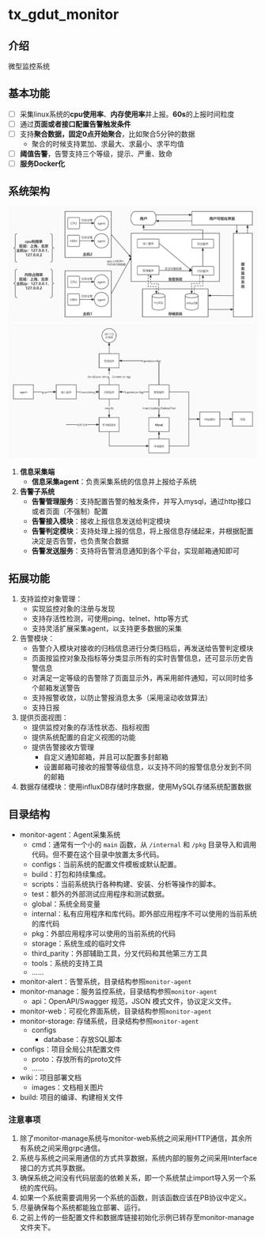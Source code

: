 # tx_gdut_monitor

## 介绍
微型监控系统

## 基本功能
- [ ] 采集linux系统的**cpu使用率**、**内存使用率**并上报。**60s**的上报时间粒度 
- [ ] 通过**页面或者接口配置告警触发条件**
- [ ] 支持**聚合数据，固定0点开始聚合**，比如聚合5分钟的数据
    * 聚合的时候支持累加、求最大、求最小、求平均值
- [ ] **阈值告警**，告警支持三个等级，提示、严重、致命
- [ ] **服务Docker化**

## 系统架构
![项目架构](wiki/images/article.jpg)
![项目流程](wiki/images/flow.jpg)
1. **信息采集端**
    * **信息采集agent**：负责采集系统的信息并上报给子系统
2. **告警子系统**
    * **告警管理服务**：支持配置告警的触发条件，并写入mysql，通过http接口或者页面（不强制）配置
    * **告警接入模块**：接收上报信息发送给判定模块
    * **告警判定模块**：支持处理上报的信息，将上报信息存储起来，并根据配置决定是否告警，也负责聚合数据
    * **告警发送服务**：支持将告警消息通知到各个平台，实现邮箱通知即可

## 拓展功能
1. 支持监控对象管理：
    * 实现监控对象的注册与发现
    * 支持存活性检测，可使用ping、telnet、http等方式
    * 支持灵活扩展采集agent，以支持更多数据的采集
2. 告警模块：
    * 告警介入模块对接收的归档信息进行分类归档后，再发送给告警判定模块
    * 页面按监控对象及指标等分类显示所有的实时告警信息，还可显示历史告警信息
    * 对满足一定等级的告警除了页面显示外，再采用邮件通知，可以同时给多个邮箱发送警告
    * 支持报警收敛，以防止警报消息太多（采用滚动收敛算法）
    * 支持日报
3. 提供页面视图：
    * 提供监控对象的存活性状态、指标视图
    * 提供系统配置的自定义视图的功能
    * 提供告警接收方管理
        * 自定义通知邮箱，并且可以配置多封邮箱
        * 设置邮箱可接收的报警等级信息，以支持不同的报警信息分发到不同的邮箱
4. 数据存储模块：使用influxDB存储时序数据，使用MySQL存储系统配置数据

## 目录结构
* monitor-agent：Agent采集系统
    * cmd：通常有一个小的 `main` 函数，从 `/internal` 和 `/pkg` 目录导入和调用代码。但不要在这个目录中放置太多代码。
    * configs：当前系统的配置文件模板或默认配置。
    * build：打包和持续集成。
    * scripts：当前系统执行各种构建、安装、分析等操作的脚本。
    * test：额外的外部测试应用程序和测试数据。
    * global：系统全局变量
    * internal：私有应用程序和库代码。即外部应用程序不可以使用的当前系统的库代码
    * pkg：外部应用程序可以使用的当前系统的代码
    * storage：系统生成的临时文件
    * third_parity：外部辅助工具，分叉代码和其他第三方工具
    * tools：系统的支持工具
    * ……
* monitor-alert：告警系统，目录结构参照`monitor-agent`
* monitor-manage：服务监控系统，目录结构参照`monitor-agent`
    * api：OpenAPI/Swagger 规范，JSON 模式文件，协议定义文件。
* monitor-web：可视化界面系统，目录结构参照`monitor-agent`
* monitor-storage: 存储系统，目录结构参照`monitor-agent`
    * configs
        * database：存放SQL脚本
* configs：项目全局公共配置文件
    * proto：存放所有的proto文件
    * ……
* wiki：项目部署文档
    * images：文档相关图片
* build: 项目的编译、构建相关文件

### 注意事项
1. 除了monitor-manage系统与monitor-web系统之间采用HTTP通信，其余所有系统之间采用grpc通信。
2. 系统与系统之间采用通信的方式共享数据，系统内部的服务之间采用Interface接口的方式共享数据。
3. 确保系统之间没有代码层面的依赖关系，即一个系统禁止import导入另一个系统的库代码。
4. 如果一个系统需要调用另一个系统的函数，则该函数应该在PB协议中定义。
5. 尽量确保每个系统都能独立部署、运行。
6. 之前上传的一些配置文件和数据库链接初始化示例已转存至monitor-manage文件夹下。